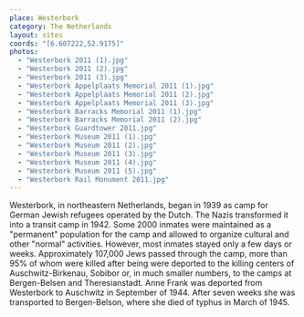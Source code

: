 ```yaml
---
place: Westerbork
category: The Netherlands
layout: sites
coords: "[6.607222,52.9175]"
photos:
  - "Westerbork 2011 (1).jpg"
  - "Westerbork 2011 (2).jpg"
  - "Westerbork 2011 (3).jpg"
  - "Westerbork Appelplaats Memorial 2011 (1).jpg"
  - "Westerbork Appelplaats Memorial 2011 (2).jpg"
  - "Westerbork Appelplaats Memorial 2011 (3).jpg"
  - "Westerbork Barracks Memorial 2011 (1).jpg"
  - "Westerbork Barracks Memorial 2011 (2).jpg"
  - "Westerbork Guardtower 2011.jpg"
  - "Westerbork Museum 2011 (1).jpg"
  - "Westerbork Museum 2011 (2).jpg"
  - "Westerbork Museum 2011 (3).jpg"
  - "Westerbork Museum 2011 (4).jpg"
  - "Westerbork Museum 2011 (5).jpg"
  - "Westerbork Rail Monument 2011.jpg"
---
```

Westerbork, in northeastern Netherlands, began in 1939 as camp for German Jewish refugees operated by the Dutch. The Nazis transformed it into a transit camp in 1942. Some 2000 inmates were maintained as a "permanent" population for the camp and allowed to organize cultural and other "normal" activities. However, most inmates stayed only a few days or weeks. Approximately 107,000 Jews passed through the camp, more than 95% of whom were killed after being were deported to the killing centers of Auschwitz-Birkenau, Sobibor or, in much smaller numbers, to the camps at Bergen-Belsen and Theresianstadt. Anne Frank was deported from Westerbork to Auschwitz in September of 1944. After seven weeks she was transported to Bergen-Belson, where she died of typhus in March of 1945.